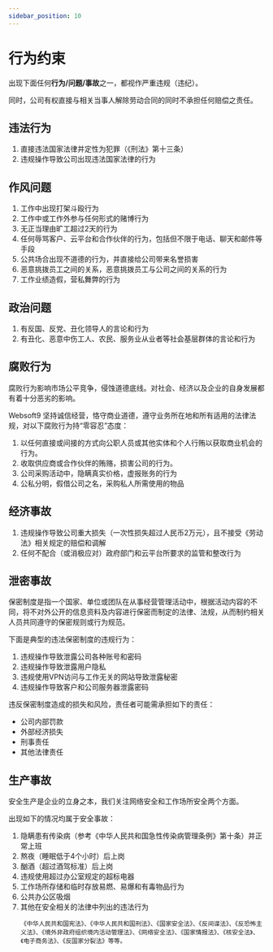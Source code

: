 ```yaml
---
sidebar_position: 10
---
```


# 行为约束

出现下面任何**行为/问题/事故**之一，都视作严重违规（违纪）。  

同时，公司有权直接与相关当事人解除劳动合同的同时不承担任何赔偿之责任。

## 违法行为

1. 直接违法国家法律并定性为犯罪（《刑法》第十三条）
2. 违规操作导致公司出现违法国家法律的行为

## 作风问题

1. 工作中出现打架斗殴行为
2. 工作中或工作外参与任何形式的赌博行为
3. 无正当理由旷工超过2天的行为
4. 任何辱骂客户、云平台和合作伙伴的行为，包括但不限于电话、聊天和邮件等手段
5. 公共场合出现不道德的行为，并直接给公司带来名誉损害
6. 恶意挑拨员工之间的关系，恶意挑拨员工与公司之间的关系的行为
7. 工作业绩造假，营私舞弊的行为


## 政治问题

1. 有反国、反党、丑化领导人的言论和行为
2. 有丑化、恶意中伤工人、农民、服务业从业者等社会基层群体的言论和行为

## 腐败行为

腐败行为影响市场公平竞争，侵蚀道德底线。对社会、经济以及企业的自身发展都有着十分恶劣的影响。  

Websoft9 坚持诚信经营，恪守商业道德，遵守业务所在地和所有适用的法律法规，对以下腐败行为持“零容忍”态度：

1. 以任何直接或间接的方式向公职人员或其他实体和个人行贿以获取商业机会的行为。
2. 收取供应商或合作伙伴的贿赂，损害公司的行为。
3. 公司采购活动中，隐瞒真实价格，虚报账务的行为
4. 公私分明，假借公司之名，采购私人所需使用的物品

## 经济事故

1. 违规操作导致公司重大损失（一次性损失超过人民币2万元），且不接受《劳动法》相关规定的赔偿和调解
2. 任何不配合（或消极应对）政府部门和云平台所要求的监管和整改行为

## 泄密事故

保密制度是指一个国家、单位或团队在从事经营管理活动中，根据活动内容的不同，将不对外公开的信息资料及内容进行保密而制定的法律、法规，从而制约相关人员共同遵守的保密规则或行为规范。

下面是典型的违法保密制度的违规行为：  

1. 违规操作导致泄露公司各种账号和密码
2. 违规操作导致泄露用户隐私
3. 违规使用VPN访问与工作无关的网站导致泄露秘密
4. 违规操作导致客户和公司服务器泄露密码

违反保密制度造成的损失和风险，责任者可能需承担如下的责任：

* 公司内部罚款
* 外部经济损失
* 刑事责任
* 其他法律责任

## 生产事故

安全生产是企业的立身之本，我们关注网络安全和工作场所安全两个方面。  

出现如下的情况均属于安全事故：  

1. 隐瞒患有传染病（参考《中华人民共和国急性传染病管理条例》第十条）并正常上班
2. 熬夜（睡眠低于4个小时）后上岗
3. 酗酒（超过酒驾标准）后上岗
4. 违规使用超过办公室规定的超标电器
5. 工作场所存储和临时存放易燃、易爆和有毒物品行为
6. 公共办公区吸烟
7. 其他在安全相关的法律中列出的违法行为
   ```
   《中华人民共和国宪法》、《中华人民共和国刑法》、《国家安全法》、《反间谍法》、《反恐怖主义法》、《境外非政府组织境内活动管理法》、《网络安全法》、《国家情报法》、《核安全法》、《电子商务法》、《反国家分裂法》等等。
   ```